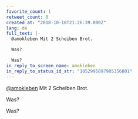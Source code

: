 ```yaml
---
favorite_count: 1
retweet_count: 0
created_at: "2018-10-18T21:26:39.000Z"
lang: de
full_text: |-
  @amokleben Mit 2 Scheiben Brot.

  Was?

  Was?
in_reply_to_screen_name: amokleben
in_reply_to_status_id_str: "1052995897905356801"
---
```


[@amokleben](https://twitter.com/amokleben) Mit 2 Scheiben Brot.

Was?

Was?
